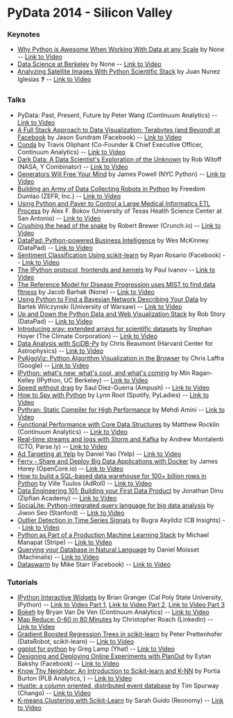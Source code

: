 # PyData 2014 - Silicon Valley

### Keynotes
* [Why Python is Awesome When Working With Data at any Scale](http://pydata.org//sv2014/keynotes/#abstract_174) by None -- [Link to Video](https://www.youtube.com/watch?v=vO1lTVVS2xo&list=UUOjD18EJYcsBog4IozkF_7w)
* [Data Science at Berkeley](http://pydata.org//sv2014/keynotes/#abstract_209) by None -- [Link to Video](https://www.youtube.com/watch?v=qiydAZdB-o0&list=UUOjD18EJYcsBog4IozkF_7w)
* [Analyzing Satellite Images With Python Scientific Stack](http://pydata.org//sv2014/keynotes/#abstract_185) by Juan Nunez Iglesias :question: -- [Link to Video]()

### Talks
* PyData: Past, Present, Future by Peter Wang (Continuum Analytics) -- [Link to Video](https://www.youtube.com/watch?v=5R3oFD07LWI&list=UUOjD18EJYcsBog4IozkF_7w)
* [A Full Stack Approach to Data Visualization: Terabytes (and Beyond) at Facebook](http://pydata.org//sv2014/abstracts/#175) by Jason Sundram (Facebook) -- [Link to Video](https://www.youtube.com/watch?v=wPBXDgMRF9M&list=UUOjD18EJYcsBog4IozkF_7w)
* [Conda](http://pydata.org//sv2014/abstracts/#181) by Travis Oliphant (Co-Founder & Chief Executive Officer, Continuum Analytics) -- [Link to Video](https://www.youtube.com/watch?v=FgfKA-HJFI0&list=UUOjD18EJYcsBog4IozkF_7w)
* [Dark Data: A Data Scientist's Exploration of the Unknown](http://pydata.org//sv2014/abstracts/#191) by Rob Witoff (NASA, Y Combinator) -- [Link to Video](https://www.youtube.com/watch?v=nVBD0jUp0uE&list=UUOjD18EJYcsBog4IozkF_7w)
* [Generators Will Free Your Mind](http://pydata.org//sv2014/abstracts/#184) by James Powell (NYC Python) -- [Link to Video](https://www.youtube.com/watch?v=RdhoN4VVqq8&list=UUOjD18EJYcsBog4IozkF_7w)
* [Building an Army of Data Collecting Robots in Python](http://pydata.org//sv2014/abstracts/#190) by Freedom Dumlao (ZEFR, Inc.) -- [Link to Video](https://www.youtube.com/watch?v=p7oFxz_NykQ&list=UUOjD18EJYcsBog4IozkF_7w)
* [Using Python and Paver to Control a Large Medical Informatics ETL Process](http://pydata.org//sv2014/abstracts/#193) by Alex F. Bokov  (University of Texas Health Science Center at San Antonio) -- [Link to Video](https://www.youtube.com/watch?v=9R9n7zpkauQ&list=UUOjD18EJYcsBog4IozkF_7w)
* [Crushing the head of the snake](http://pydata.org//sv2014/abstracts/#205) by Robert Brewer (Crunch.io) -- [Link to Video](https://www.youtube.com/watch?v=1-Ni-pzTW2c&list=UUOjD18EJYcsBog4IozkF_7w)
* [DataPad: Python-powered Business Intelligence](http://pydata.org//sv2014/abstracts/#182) by Wes McKinney (DataPad) -- [Link to Video](https://www.youtube.com/watch?v=wPEmoT018s8&list=UUOjD18EJYcsBog4IozkF_7w)
* [Sentiment Classification Using scikit-learn](http://pydata.org//sv2014/abstracts/#176) by Ryan Rosario (Facebook) -- [Link to Video](https://www.youtube.com/watch?v=y3ZTKFZ-1QQ&list=UUOjD18EJYcsBog4IozkF_7w)
* [The IPython protocol, frontends and kernels](http://pydata.org//sv2014/abstracts/#204) by Paul Ivanov -- [Link to Video](https://www.youtube.com/watch?v=vyvxiljc5vA&list=UUOjD18EJYcsBog4IozkF_7w)
* [The Reference Model for Disease Progression uses MIST to find data fitness](http://pydata.org//sv2014/abstracts/#195) by Jacob Barhak (None) -- [Link to Video]()
* [Using Python to Find a Bayesian Network Describing Your Data](http://pydata.org//sv2014/abstracts/#214) by Bartek Wilczynski (University of Warsaw) -- [Link to Video](https://www.youtube.com/watch?v=WD7b1jLeZZ4&list=UUOjD18EJYcsBog4IozkF_7w)
* [Up and Down the Python Data and Web Visualization Stack](http://pydata.org//sv2014/abstracts/#194) by Rob Story (DataPad) -- [Link to Video](https://www.youtube.com/watch?v=kmy-sfm3cC8&list=UUOjD18EJYcsBog4IozkF_7w)
* [Introducing xray: extended arrays for scientific datasets](http://pydata.org//sv2014/abstracts/#199) by Stephan Hoyer (The Climate Corporation) -- [Link to Video](https://www.youtube.com/watch?v=T5CZyNwBa9c&list=UUOjD18EJYcsBog4IozkF_7w)
* [Data Analysis with SciDB-Py](http://pydata.org//sv2014/abstracts/#186) by Chris Beaumont (Harvard Center for Astrophysics) -- [Link to Video](https://www.youtube.com/watch?v=gpMT17644mM&list=UUOjD18EJYcsBog4IozkF_7w)
* [PyAlgoViz: Python Algorithm Visualization in the Browser](http://pydata.org//sv2014/abstracts/#215) by Chris Laffra (Google) -- [Link to Video](https://www.youtube.com/watch?v=poQKuXgNd88&list=UUOjD18EJYcsBog4IozkF_7w)
* [IPython: what's new, what's cool, and what's coming](http://pydata.org//sv2014/abstracts/#196) by Min Ragan-Kelley (IPython, UC Berkeley) -- [Link to Video](https://www.youtube.com/watch?v=6JL-H2_xDLo&list=UUOjD18EJYcsBog4IozkF_7w)
* [Speed without drag](http://pydata.org//sv2014/abstracts/#203) by Saul Diez-Guerra (Ampush) -- [Link to Video](https://www.youtube.com/watch?v=l-ZyeCKQu1I&list=UUOjD18EJYcsBog4IozkF_7w)
* [How to Spy with Python](http://pydata.org//sv2014/abstracts/#188) by Lynn Root (Spotify, PyLadies) -- [Link to Video](https://www.youtube.com/watch?v=UP94gMK7fEc&list=UUOjD18EJYcsBog4IozkF_7w)
* [Pythran: Static Compiler for High Performance](http://pydata.org//sv2014/abstracts/#207) by Mehdi Amini -- [Link to Video](https://www.youtube.com/watch?v=KKoVeiQOmik&list=UUOjD18EJYcsBog4IozkF_7w)
* [Functional Performance with Core Data Structures](http://pydata.org//sv2014/abstracts/#183) by Matthew Rocklin (Continuum Analytics) -- [Link to Video](https://www.youtube.com/watch?v=PpBK4zIaFLE&list=UUOjD18EJYcsBog4IozkF_7w)
* [Real-time streams and logs with Storm and Kafka](http://pydata.org//sv2014/abstracts/#201) by Andrew Montalenti (CTO, Parse.ly) -- [Link to Video](https://www.youtube.com/watch?v=od8U-XijzlQ&list=UUOjD18EJYcsBog4IozkF_7w)
* [Ad Targeting at Yelp](http://pydata.org//sv2014/abstracts/#216) by Daniel Yao (Yelp) -- [Link to Video]()
* [Ferry - Share and Deploy Big Data Applications with Docker](http://pydata.org//sv2014/abstracts/#192) by James Horey (OpenCore.io) -- [Link to Video](https://www.youtube.com/watch?v=ucwLrTb4iFY&list=UUOjD18EJYcsBog4IozkF_7w)
* [How to build a SQL-based data warehouse for 100+ billion rows in Python](http://pydata.org//sv2014/abstracts/#211) by Ville Tuulos (AdRoll) -- [Link to Video](https://www.youtube.com/watch?v=xnfnv6WT1Ng&list=UUOjD18EJYcsBog4IozkF_7w)
* [Data Engineering 101: Building your First Data Product](http://pydata.org//sv2014/abstracts/#217) by Jonathan Dinu (Zipfian Academy) -- [Link to Video]()
* [SociaLite: Python-integrated query language for big data analysis](http://pydata.org//sv2014/abstracts/#210) by Jiwon Seo (Stanford) -- [Link to Video](https://www.youtube.com/watch?v=cZEOdm83I78&list=UUOjD18EJYcsBog4IozkF_7w)
* [Outlier Detection in Time Series Signals](http://pydata.org//sv2014/abstracts/#187) by Bugra Akyildiz (CB Insights) -- [Link to Video](https://www.youtube.com/watch?v=t4zEeujVht8&list=UUOjD18EJYcsBog4IozkF_7w)
* [Python as Part of a Production Machine Learning Stack](http://pydata.org//sv2014/abstracts/#206) by Michael Manapat (Stripe) -- [Link to Video]()
* [Querying your Database in Natural Language](http://pydata.org//sv2014/abstracts/#197) by Daniel Moisset (Machinalis) -- [Link to Video](https://www.youtube.com/watch?v=6RrDBKUlO4Q&list=UUOjD18EJYcsBog4IozkF_7w)
* [Dataswarm](http://pydata.org//sv2014/abstracts/#178) by Mike Starr (Facebook) -- [Link to Video](https://www.youtube.com/watch?v=M0VCbhfQ3HQ&list=UUOjD18EJYcsBog4IozkF_7w)

### Tutorials
* [IPython Interactive Widgets](http://pydata.org//sv2014/abstracts/#198) by Brian Granger (Cal Poly State University, IPython) -- [Link to Video Part 1](https://www.youtube.com/watch?v=VaV10VNZCLA), [Link to Video Part 2](https://www.youtube.com/watch?v=vE_CJTen15M), [Link to Video Part 3](https://www.youtube.com/watch?v=o7Tb7YhJZR0)
* [Bokeh](http://pydata.org//sv2014/abstracts/#180) by Bryan Van De Ven (Continuum Analytics) -- [Link to Video]()
* [Map Reduce: 0-60 in 80 Minutes](http://pydata.org//sv2014/abstracts/#189) by Christopher Roach (Linkedin) -- [Link to Video](https://www.youtube.com/watch?v=DrCKkQeU4kg&list=UUOjD18EJYcsBog4IozkF_7w)
* [Gradient Boosted Regression Trees in scikit-learn](http://pydata.org//sv2014/abstracts/#218) by Peter Prettenhofer (DataRobot, scikit-learn) -- [Link to Video](https://www.youtube.com/watch?v=-5l3g91NZfQ&list=UUOjD18EJYcsBog4IozkF_7w)
* [ggplot for python](http://pydata.org//sv2014/abstracts/#202) by Greg Lamp (Yhat) -- [Link to Video](https://www.youtube.com/watch?v=pHrwqLhAaMw&list=UUOjD18EJYcsBog4IozkF_7w)
* [Designing and Deploying Online Experiments with PlanOut](http://pydata.org//sv2014/abstracts/#177) by Eytan Bakshy (Facebook) -- [Link to Video](https://www.youtube.com/watch?v=Ayd4sqPH2DE&list=UUOjD18EJYcsBog4IozkF_7w)
* [Know Thy Neighbor: An Introduction to Scikit-learn and K-NN](http://pydata.org//sv2014/abstracts/#208) by Portia Burton (PLB Analytics, ) -- [Link to Video](https://www.youtube.com/watch?v=e3-DjsKhFug&list=UUOjD18EJYcsBog4IozkF_7w)
* [Hustle: a column oriented, distributed event database](http://pydata.org//sv2014/abstracts/#200) by Tim Spurway (Chango) -- [Link to Video](https://www.youtube.com/watch?v=29A-ifomodc&list=UUOjD18EJYcsBog4IozkF_7w)
* [K-means Clustering with Scikit-Learn](http://pydata.org//sv2014/abstracts/#212) by Sarah Guido (Reonomy) -- [Link to Video](https://www.youtube.com/watch?v=-J9ZICyev5E&list=UUOjD18EJYcsBog4IozkF_7w)
